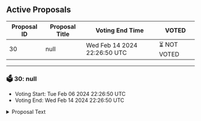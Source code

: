 ## Active Proposals

| Proposal ID | Proposal Title | Voting End Time | VOTED |
|-------------|----------------|-----------------|-------|
| 30 | null | Wed Feb 14 2024 22:26:50 UTC | ⏳ NOT VOTED |

---

### 🗳 30: null
- Voting Start: Tue Feb 06 2024 22:26:50 UTC
- Voting End: Wed Feb 14 2024 22:26:50 UTC

<details>
<summary>Proposal Text</summary>
 
null
</details>
